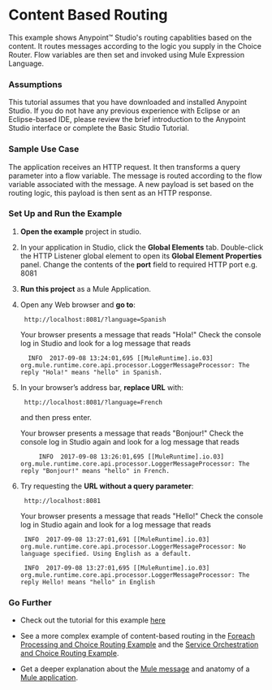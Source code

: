 # Content Based Routing


This example shows Anypoint™ Studio's routing capablities based on the content. It routes messages according to the logic you supply in the Choice Router. Flow variables are then set and invoked using Mule Expression Language. 

### Assumptions

This tutorial assumes that you have downloaded and installed Anypoint Studio. If you do not have any previous experience with Eclipse or an Eclipse-based IDE, please review the brief introduction to the Anypoint Studio interface or complete the Basic Studio Tutorial. 

### Sample Use Case

The application receives an HTTP request. It then transforms a query parameter into a flow variable. The message is routed according to the flow variable associated with the message. A new payload is set based on the routing logic, this payload is then sent as an HTTP response.

### Set Up and Run the Example

1. **Open the example** project in studio.
2. In your application in Studio, click the **Global Elements** tab. Double-click the HTTP Listener global element to open its **Global Element Properties** panel. Change the contents of the **port** field to required HTTP port e.g. 8081
3. **Run this project** as a Mule Application.
4. Open any Web browser and **go to**:
      
        http://localhost:8081/?language=Spanish

     Your browser presents a message that reads "Hola!"
   Check the console log in Studio and look for a log message that reads

       
         INFO  2017-09-08 13:24:01,695 [[MuleRuntime].io.03] org.mule.runtime.core.api.processor.LoggerMessageProcessor: The reply "Hola!" means "hello" in Spanish.

5. In your browser’s address bar, **replace URL** with:
  
        http://localhost:8081/?language=French
        
    and then press enter.
    
      Your browser presents a message that reads "Bonjour!" Check the console log in Studio again and look for a log message that reads
      
            INFO  2017-09-08 13:26:01,695 [[MuleRuntime].io.03] org.mule.runtime.core.api.processor.LoggerMessageProcessor: The reply "Bonjour!" means "hello" in French.
            
6. Try requesting the **URL without a query parameter**:
 
        http://localhost:8081 
        
    Your browser presents a message that reads "Hello!"
Check the console log in Studio again and look for a log message that reads

      
        INFO  2017-09-08 13:27:01,691 [[MuleRuntime].io.03] org.mule.runtime.core.api.processor.LoggerMessageProcessor: No language specified. Using English as a default. 

        INFO  2017-09-08 13:27:01,695 [[MuleRuntime].io.03] org.mule.runtime.core.api.processor.LoggerMessageProcessor: The reply Hello! means "hello" in English
 

### Go Further

* Check out the tutorial for this example [here](http://www.mulesoft.org/documentation/display/current/Content-Based+Routing+Tutorial)

* See a more complex example of content-based routing in the [Foreach Processing and Choice Routing Example](http://www.mulesoft.org/documentation/display/current/Foreach+Processing+and+Choice+Routing+Example) and the [Service Orchestration and Choice Routing Example](http://www.mulesoft.org/documentation/display/current/Service+Orchestration+and+Choice+Routing+Example).

* Get a deeper explanation about the [Mule message](http://www.mulesoft.org/documentation/display/current/Mule+Message+Structure) and anatomy of a [Mule application](http://www.mulesoft.org/documentation/display/current/Mule+Application+Architecture).
         
